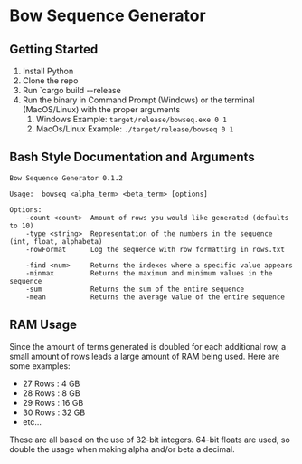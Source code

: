 # Bow Sequence Generator

## Getting Started
1. Install Python
2. Clone the repo
3. Run `cargo build --release
4. Run the binary in Command Prompt (Windows) or the terminal (MacOS/Linux) with the proper arguments
    1. Windows Example:  `target/release/bowseq.exe 0 1`
    2. MacOs/Linux Example: `./target/release/bowseq 0 1`

## Bash Style Documentation and Arguments
```
Bow Sequence Generator 0.1.2

Usage:  bowseq <alpha_term> <beta_term> [options]

Options:
    -count <count>  Amount of rows you would like generated (defaults to 10)
    -type <string>  Representation of the numbers in the sequence (int, float, alphabeta)
    -rowFormat      Log the sequence with row formatting in rows.txt

    -find <num>     Returns the indexes where a specific value appears
    -minmax         Returns the maximum and minimum values in the sequence
    -sum            Returns the sum of the entire sequence
    -mean           Returns the average value of the entire sequence
```

## RAM Usage
Since the amount of terms generated is doubled for each additional row, a small amount of rows leads a large amount of RAM being used.  Here are some examples:
* 27 Rows : 4 GB
* 28 Rows : 8 GB
* 29 Rows : 16 GB
* 30 Rows : 32 GB
* etc...

These are all based on the use of 32-bit integers.  64-bit floats are used, so double the usage when making alpha and/or beta a decimal.
